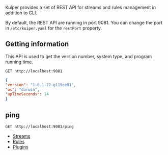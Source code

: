 Kuiper provides a set of REST API for streams and rules management in addition to CLI. 

By default, the REST API are running in port 9081. You can change the port in `/etc/kuiper.yaml` for the `restPort` property.

## Getting information

This API is used to get the version number, system type, and program running time.

```shell
GET http://localhost:9081
```

```json
{
"version": "1.0.1-22-g119ee91",
"os": "darwin",
"upTimeSeconds": 14
}
```

## ping

```shell
GET http://localhost:9081/ping
```

- [Streams](streams.md)
- [Rules](rules.md)
- [Plugins](plugins.md)

